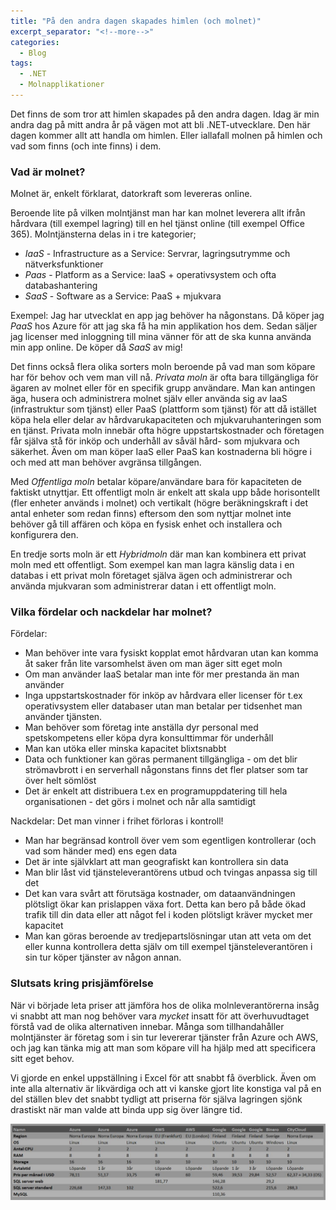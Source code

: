 ```yaml
---
title: "På den andra dagen skapades himlen (och molnet)"
excerpt_separator: "<!--more-->"
categories:
  - Blog
tags:
  - .NET
  - Molnapplikationer
---
```


Det finns de som tror att himlen skapades på den andra dagen. 
Idag är min andra dag på mitt andra år på vägen mot att bli .NET-utvecklare. 
Den här dagen kommer allt att handla om himlen. Eller iallafall molnen på himlen och vad som finns (och inte finns) i dem. 

### Vad är molnet?

Molnet är, enkelt förklarat, datorkraft som levereras online. 

Beroende lite på vilken molntjänst man har kan molnet leverera allt ifrån hårdvara (till exempel lagring) till en hel tjänst online (till exempel Office 365). Molntjänsterna delas in i tre kategorier;

- *IaaS* - Infrastructure as a Service: Servrar, lagringsutrymme och nätverksfunktioner
- *Paas* - Platform as a Service: IaaS + operativsystem och ofta databashantering
- *SaaS* - Software as a Service: PaaS + mjukvara

Exempel: Jag har utvecklat en app jag behöver ha någonstans. Då köper jag *PaaS* hos Azure för att jag ska få ha min applikation hos dem. Sedan säljer jag licenser med inloggning till mina vänner för att de ska kunna använda min app online. De köper då *SaaS* av mig!

Det finns också flera olika sorters moln beroende på vad man som köpare har för behov och vem man vill nå. 
*Privata moln* är ofta bara tillgängliga för ägaren av molnet eller för en specifik grupp användare. Man kan antingen äga, husera och administrera molnet själv eller använda sig av IaaS (infrastruktur som tjänst) eller PaaS (plattform som tjänst) för att då istället köpa hela eller delar av hårdvarukapaciteten och mjukvaruhanteringen som en tjänst. Privata moln innebär ofta högre uppstartskostnader och företagen får själva stå för inköp och underhåll av såväl hård- som mjukvara och säkerhet. Även om man köper IaaS eller PaaS kan kostnaderna bli högre i och med att man behöver avgränsa tillgången. 

Med *Offentliga moln* betalar köpare/användare bara för kapaciteten de faktiskt utnyttjar. Ett offentligt moln är enkelt att skala upp både horisontellt (fler enheter används i molnet) och vertikalt (högre beräkningskraft i det antal enheter som redan finns) eftersom den som nyttjar molnet inte behöver gå till affären och köpa en fysisk enhet och installera och konfigurera den. 

En tredje sorts moln är ett *Hybridmoln* där man kan kombinera ett privat moln med ett offentligt. Som exempel kan man lagra känslig data i en databas i ett privat moln företaget själva ägen och administrerar och använda mjukvaran som administrerar datan i ett offentligt moln. 


### Vilka fördelar och nackdelar har molnet?

Fördelar:
- Man behöver inte vara fysiskt kopplat emot hårdvaran utan kan komma åt saker från lite varsomhelst även om man äger sitt eget moln
- Om man använder IaaS betalar man inte för mer prestanda än man använder
- Inga uppstartskostnader för inköp av hårdvara eller licenser för t.ex operativsystem eller databaser utan man betalar per tidsenhet man använder tjänsten. 
- Man behöver som företag inte anställa dyr personal med spetskompetens eller köpa dyra konsulttimmar för underhåll
- Man kan utöka eller minska kapacitet blixtsnabbt
- Data och funktioner kan göras permanent tillgängliga - om det blir strömavbrott i en serverhall någonstans finns det fler platser som tar över helt sömlöst
- Det är enkelt att distribuera t.ex en programuppdatering till hela organisationen - det görs i molnet och når alla samtidigt

Nackdelar:
Det man vinner i frihet förloras i kontroll!
- Man har begränsad kontroll över vem som egentligen kontrollerar (och vad som händer med) ens egen data
- Det är inte självklart att man geografiskt kan kontrollera sin data
- Man blir låst vid tjänsteleverantörens utbud och tvingas anpassa sig till det
- Det kan vara svårt att förutsäga kostnader, om dataanvändningen plötsligt ökar kan prislappen växa fort. Detta kan bero på både ökad trafik till din data eller att något fel i koden plötsligt kräver mycket mer kapacitet
- Man kan göras beroende av tredjepartslösningar utan att veta om det eller kunna kontrollera detta själv om till exempel tjänsteleverantören i sin tur köper tjänster av någon annan. 


### Slutsats kring prisjämförelse

När vi började leta priser att jämföra hos de olika molnleverantörerna insåg vi snabbt att man nog behöver vara *mycket* insatt för att överhuvudtaget förstå vad de olika alternativen innebar. Många som tillhandahåller molntjänster är företag som i sin tur levererar tjänster från Azure och AWS, och jag kan tänka mig att man som köpare vill ha hjälp med att specificera sitt eget behov. 

Vi gjorde en enkel uppställning i Excel för att snabbt få överblick. Även om inte alla alternativ är likvärdiga och att vi kanske gjort lite konstiga val på en del ställen blev det snabbt tydligt att priserna för själva lagringen sjönk drastiskt när man valde att binda upp sig över längre tid. 

![Klipp från jämförelsen](https://raw.githubusercontent.com/Baverstrand/Baverstrand.github.io/master/img/cloudprices.JPG)

